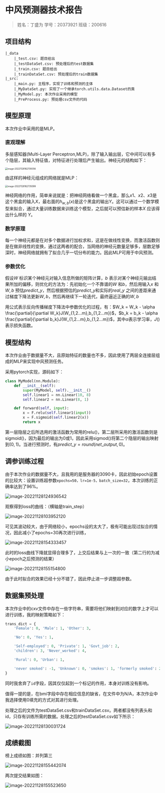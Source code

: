 # 中风预测器技术报告

> 姓名：丁盛为
> 学号：20373921
> 班级：200616

## 项目结构

```
|_data
	|_test.csv:	题目给出
	|_testDataSet.csv: 预处理后的test数据集
	|_train.csv: 题目给出
	|_trainDataSet.csv: 预处理后的train数据集
|_src:
	|_main.py: 主程序，实现了训练和预测的主体
	|_MyDataSet.py: 实现了一个继承torch.utils.data.Dataset的类
	|_MyModel.py: 本次作业采用的模型
	|_PreProcess.py: 预处理csv文件的代码
```



## 模型原理

本次作业中采用的是MLP。

### 直观理解

多层感知器(Multi-Layer Perceptron,MLP)，除了输入输出层，它中间可以有多个隐层，其输入特征值，对特征进行处理后产生输出。神经元的结构如下：

<img src="E:\software_data\Typora_pictures\image-20221128162709356.png" alt="image-20221128162709356" style="zoom:50%;" />

由这样的神经元组成的网络就是MLP：

<img src="E:\software_data\Typora_pictures\image-20221128162735099.png" alt="image-20221128162735099" style="zoom:50%;" />

神经网络的作用，简单来说就是：把神经网络看做一个黑盒，那么$x1、x2、x3$是这个黑盒的输入$X$，最右面的$h_{w,b}(x)$是这个黑盒的输出$Y$。这可以通过一个数学模型来拟合，通过大量训练数据来训练这个模型，之后就可以预估新的样本$X$ 应该得出什么样的 $Y$。

### 数学原理

每一个神经元都是在对多个数据进行加权求和，这是在做线性变换，而激活函数则是在做非线性的变换，通过这两者的配合，当网络的神经元数量足够多，层数足够深时，神经网络就拥有了拟合几乎一切分布的能力。因此MLP可用于中风预测。

### 参数优化

假设$W$ 标识某个神经元对输入信息所做的矩阵计算，$b$ 表示对某个神经元输出结果所加的偏移，则优化的方法为：先初始化一个不靠谱的$W$ 和$b$，然后用输入$x$ 和$W,b$ 预估$predict\_y$，然后根据预估的$predict\_y$和实际的$real\_y$ 之间的差距来通过梯度下降法更新$W,b$，然后再继续下一轮迭代，最终逼近正确的$W,b$

用公式表示反向传播梯度下降法中参数优化的过程，有：$W_k = W_k - \alpha \frac{\partial}{\partial W_k}J(W_{1,2...m},b_{1,2...m})$，$b_k = b_k - \alpha \frac{\partial}{\partial b_k}J(W_{1,2...m},b_{1,2...m})$，其中$\alpha$表示学习率，$J()$表示损失函数。



## 模型结构

本次作业由于数据量不大，且原始特征的数量也不多，因此使用了两层全连接层组成的MLP来实现中风预测任务。

采用pytorch实现，源码如下：

```python
class MyModel(nn.Module):
    def __init__(self):
        super(MyModel, self).__init__()
        self.linear1 = nn.Linear(10, 8)
        self.linear2 = nn.Linear(8, 1)

    def forward(self, input):
        x = F.relu(self.linear1(input))
        x = F.sigmoid(self.linear2(x))
        return x
```

第一层隐层之后所选用的激活函数为常用的relu()，第二层所采用的激活函数则是sigmoid()，因为最后的输出为0或1，因此采用sigmod()将第二个隐层的输出映射到$(0,1)$。当进行预测时，有$predict\_y = round(net\_output, 0)$。



## 调参训练过程

由于本次作业的数据量不大，且我用的是服务器的3090卡，因此初始epoch设置的比较大：设置训练超参数`epochs=50，lr=1e-5，batch_size=32`，本次训练的正确率达到了96%。

![image-20221128124936542](E:\software_data\Typora_pictures\image-20221128124936542.png)

观察得到loss的曲线：（横轴是train_step）

![image-20221128103952120](E:\software_data\Typora_pictures\image-20221128103952120.png)

可见其波动较大，由于网络较小，epochs设的太大了，极有可能出现过拟合的情况，因此减小了epochs=30再次进行训练，

![image-20221128154333457](E:\software_data\Typora_pictures\image-20221128154333457.png)

此时的loss曲线下降就显得合理多了，上交后结果与上一次的一致（第二行的为减小epoch之后预测的结果）

![image-20221128155154800](E:\software_data\Typora_pictures\image-20221128155154800.png)

由于此时拟合的效果已经十分不错了，因此停止进一步调整超参数。



## 数据集预处理

本次作业中的cxv文件中存在一些字符串，需要将他们映射到对应的数字上才可以进行训练，我的映射策略如下：

```python
trans_dict = {
    'Female': 0, 'Male': 1, 'Other': 3,

    'No': 0, 'Yes': 1,

    'Self-employed': 0, 'Private': 1, 'Govt_job': 2,
    'children': 3, 'Never_worked': 4,

    'Rural': 0, 'Urban': 1,

    'never smoked': -1, 'Unknown': 0, 'smokes': 1, 'formerly smoked': 2
}
```

同时我舍弃了`id`字段，因其仅仅起到一个标记的作用，本身对训练没有影响。

值得一提的是，在bmi字段中存在相应信息的缺省，在文件中为N/A，本次作业中我选择使用0填充的方式对其进行处理。

处理之后的文件为testDataSet.csv和trainDataSet.csv。两者都没有列表头和id，只存有训练所需的数据。处理之后的testDataSet.csv如下所示：

![image-20221128130031724](E:\software_data\Typora_pictures\image-20221128130031724.png)



## 成绩截图

榜上成绩如图：并列第三

![image-20221128155442074](E:\software_data\Typora_pictures\image-20221128155442074.png)

两次提交结果如图：

![image-20221128155523650](E:\software_data\Typora_pictures\image-20221128155523650.png)
